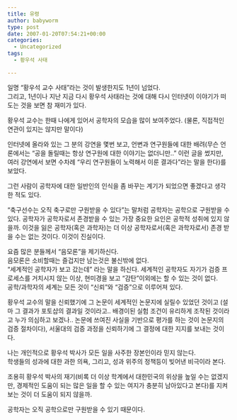 ```yaml
---
title: 유령
author: babyworm
type: post
date: 2007-01-20T07:54:21+00:00
categories:
  - Uncategorized
tags:
  - 황우석 사태

---
```

일명 &#8220;황우석 교수 사태&#8221;라는 것이 발생한지도 1년이 넘었다.  
그리고, 1년이나 지난 지금 다시 황우석 사태라는 것에 대해 다시 인터넷이 이야기가 떠도는 것을 보면 참 재미가 있다.

황우석 교수는 한때 나에게 있어서 공학자의 모습을 많이 보여주었다. (물론, 직접적인 연관이 있지는 않지만 말이다)

인터넷에 올라와 있는 그 분의 강연을 몇번 보고, 언변과 연구원들에 대한 배려(무슨 언론에서는 &#8220;공을 돌릴때는 항상 연구원에 대한 이야기는 없더니만..&#8221; 이런 글을 썼지만, 여러 강연에서 보면 수차례 &#8220;우리 연구원들이 노력해서 이룬 결과다&#8221;라는 말을 한다)를 보았다.

그런 사람이 공학자에 대한 일반인의 인식을 좀 바꾸는 계기가 되었으면 좋겠다고 생각한 적도 있다.

&#8220;축구선수는 오직 축구로만 구원받을 수 있다&#8221;는 말처럼 공학자는 공학으로 구원받을 수 있다. 공학자가 공학자로서 존경받을 수 있는 가장 중요한 요인은 공학적 성취에 있지 않을까. 이것을 잃은 공학자(혹은 과학자)는 더 이상 공학자로서(혹은 과학자로서) 존경 받을 수는 없는 것이다. 이것이 진실이다.

요즘 많은 분들께서 &#8220;음모론&#8221;을 제기하신다.  
음모론은 소비할때는 즐겁지만 남는것은 불신밖에 없다.  
&#8220;세계적인 공학자가 보고 갔는데&#8221; 라는 말을 하신다. 세계적인 공학자도 자기가 검증 프로세스를 거치시지 않는 이상, 현미경을 보고 &#8220;감탄&#8221;이외에는 할 수 있는 것이 없다.  
공학/과학자의 세계는 모든 것이 &#8220;신뢰&#8221;와 &#8220;검증&#8221;으로 이루어져 있다. 

황우석 교수의 말을 신뢰했기에 그 논문이 세계적인 논문지에 실릴수 있었던 것이고 (설마 그 결과가 포토샵의 결과일 것이라고.. 배경이된 실험 조건이 유리하게 조작된 것이라고 누가 의심하고 보겠나.. 논문에 쓰여진 사실을 기반으로 평가를 하는 것이 논문지의 검증 절차이다), 서울대의 검증 과정을 신뢰하기에 그 결정에 대한 지지를 보내는 것이다. 

나는 개인적으로 황우석 박사가 모든 일을 사주한 장본인이라 믿지 않는다.  
학생들의 성과에 대한 과한 의욕, 그리고, 성과 위주의 정책등이 빚어낸 비극이라 본다. 

조용히 황우석 박사의 재기(비록 더 이상 학계에서 대한민국의 위상을 높일 수는 없겠지만, 경제적인 도움이 되는 많은 일을 할 수 있는 여지가 충분히 남아있다고 본다)를 지켜보는 것이 더 도움이 되지 않을까. 

공학자는 오직 공학으로만 구원받을 수 있기 때문이다.
